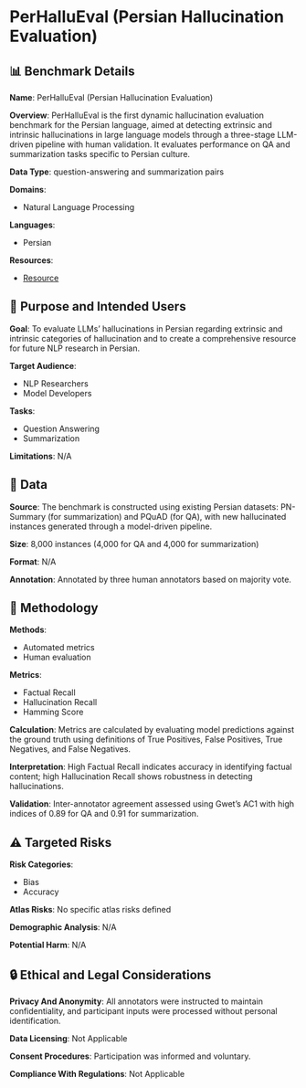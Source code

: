 # PerHalluEval (Persian Hallucination Evaluation)

## 📊 Benchmark Details

**Name**: PerHalluEval (Persian Hallucination Evaluation)

**Overview**: PerHalluEval is the first dynamic hallucination evaluation benchmark for the Persian language, aimed at detecting extrinsic and intrinsic hallucinations in large language models through a three-stage LLM-driven pipeline with human validation. It evaluates performance on QA and summarization tasks specific to Persian culture.

**Data Type**: question-answering and summarization pairs

**Domains**:
- Natural Language Processing

**Languages**:
- Persian

**Resources**:
- [Resource](N/A)

## 🎯 Purpose and Intended Users

**Goal**: To evaluate LLMs’ hallucinations in Persian regarding extrinsic and intrinsic categories of hallucination and to create a comprehensive resource for future NLP research in Persian.

**Target Audience**:
- NLP Researchers
- Model Developers

**Tasks**:
- Question Answering
- Summarization

**Limitations**: N/A

## 💾 Data

**Source**: The benchmark is constructed using existing Persian datasets: PN-Summary (for summarization) and PQuAD (for QA), with new hallucinated instances generated through a model-driven pipeline.

**Size**: 8,000 instances (4,000 for QA and 4,000 for summarization)

**Format**: N/A

**Annotation**: Annotated by three human annotators based on majority vote.

## 🔬 Methodology

**Methods**:
- Automated metrics
- Human evaluation

**Metrics**:
- Factual Recall
- Hallucination Recall
- Hamming Score

**Calculation**: Metrics are calculated by evaluating model predictions against the ground truth using definitions of True Positives, False Positives, True Negatives, and False Negatives.

**Interpretation**: High Factual Recall indicates accuracy in identifying factual content; high Hallucination Recall shows robustness in detecting hallucinations.

**Validation**: Inter-annotator agreement assessed using Gwet’s AC1 with high indices of 0.89 for QA and 0.91 for summarization.

## ⚠️ Targeted Risks

**Risk Categories**:
- Bias
- Accuracy

**Atlas Risks**:
No specific atlas risks defined

**Demographic Analysis**: N/A

**Potential Harm**: N/A

## 🔒 Ethical and Legal Considerations

**Privacy And Anonymity**: All annotators were instructed to maintain confidentiality, and participant inputs were processed without personal identification.

**Data Licensing**: Not Applicable

**Consent Procedures**: Participation was informed and voluntary.

**Compliance With Regulations**: Not Applicable
